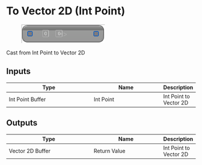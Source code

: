 # To Vector 2D (Int Point)

<div align="left" data-full-width="false">

<figure><img src="To_Vector_2D_(Int_Point).png" alt=""><figcaption></figcaption></figure>

</div>

Cast from Int Point to Vector 2D

## Inputs

<table>
<thead><tr><th width="250">Type</th><th width="200">Name</th><th>Description</th></tr></thead>
<tbody>
<tr><td>Int Point Buffer</td><td>Int Point</td><td>Int Point to Vector 2D</td></tr>
</tbody>
</table>

## Outputs

<table>
<thead><tr><th width="250">Type</th><th width="200">Name</th><th>Description</th></tr></thead>
<tbody>
<tr><td>Vector 2D Buffer</td><td>Return Value</td><td>Int Point to Vector 2D</td></tr>
</tbody>
</table>